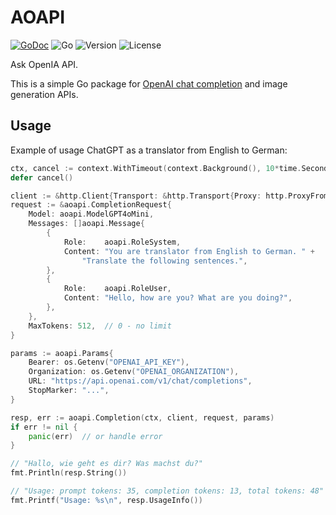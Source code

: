 # AOAPI

[![GoDoc](https://godoc.org/github.com/z0rr0/aoapi?status.svg)](https://godoc.org/github.com/z0rr0/aoapi)
![Go](https://github.com/z0rr0/aoapi/workflows/Go/badge.svg)
![Version](https://img.shields.io/github/tag/z0rr0/aoapi.svg)
![License](https://img.shields.io/github/license/z0rr0/aoapi.svg)

Ask OpenIA API.

This is a simple Go package for [OpenAI chat completion](https://platform.openai.com/docs/api-reference/chat/create)
and image generation APIs.

## Usage

Example of usage ChatGPT as a translator from English to German:

```go
ctx, cancel := context.WithTimeout(context.Background(), 10*time.Second)
defer cancel()

client := &http.Client{Transport: &http.Transport{Proxy: http.ProxyFromEnvironment}}
request := &aoapi.CompletionRequest{
    Model: aoapi.ModelGPT4oMini,
    Messages: []aoapi.Message{
        {
            Role:    aoapi.RoleSystem,
            Content: "You are translator from English to German. " +
                "Translate the following sentences.",
        },
        {
            Role:    aoapi.RoleUser,
            Content: "Hello, how are you? What are you doing?",
        },
    },
    MaxTokens: 512,  // 0 - no limit
}

params := aoapi.Params{
	Bearer: os.Getenv("OPENAI_API_KEY"),
	Organization: os.Getenv("OPENAI_ORGANIZATION"),
	URL: "https://api.openai.com/v1/chat/completions",
	StopMarker: "...",
}

resp, err := aoapi.Completion(ctx, client, request, params)
if err != nil {
    panic(err)  // or handle error
}

// "Hallo, wie geht es dir? Was machst du?"
fmt.Println(resp.String())

// "Usage: prompt tokens: 35, completion tokens: 13, total tokens: 48"
fmt.Printf("Usage: %s\n", resp.UsageInfo())
```
